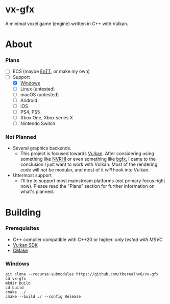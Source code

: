 # vx-gfx
A minimal voxel game (engine) written in C++ with Vulkan.

# About
### Plans

- [ ] ECS (maybe [EnTT](https://github.com/skypjack/entt), or make my own)
- [ ] Support
  - [x] [Windows]()
  - [ ] Linux (untested)
  - [ ] macOS (untested)
  - [ ] Android
  - [ ] iOS
  - [ ] PS4, PS5
  - [ ] Xbox One, Xbox series X
  - [ ] Nintendo Switch

### Not Planned
- Several graphics backends.
  - This project is focused towards [Vulkan](https://www.vulkan.org/). After considering using something like [NVRHI](https://github.com/NVIDIAGameWorks/nvrhi) or even something like [bgfx](https://github.com/bkaradzic/bgfx), I came to the conclusion I just want to work with Vulkan. Most of the rendering code will *not* be modular, and most of it *will* hook into Vulkan. 
- Uttermost support 
  - I'll try to support most mainstream platforms (not primary focus right now). Please read the "Plans" section for further information on what's planned.

# Building
### Prerequisites 
* C++ compiler compatible with C++20 or higher. *only tested with MSVC*
* [Vulkan SDK](https://www.lunarg.com/vulkan-sdk/)
* [CMake](https://cmake.org/)

### Windows
```PS
git clone --recurse-submodules https://github.com/therealnv6/vx-gfx
cd vx-gfx
mkdir build 
cd build
cmake ../
cmake --build ./ --config Release
```